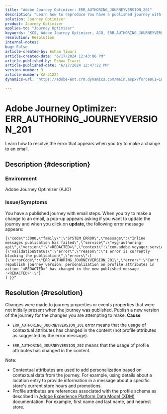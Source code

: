```yaml
---
title: "Adobe Journey Optimizer: ERR_AUTHORING_JOURNEYVERSION_201"
description: "Learn how to reproduce You have a published journey with email steps."
solution: Journey Optimizer
product: Journey Optimizer
applies-to: "Journey Optimizer"
keywords: "KCS, Adobe Journey Optimizer, AJO, ERR_AUTHORING_JOURNEYVERSION_201, journey not published"
resolution: Resolution
internal-notes: 
bug: False
article-created-by: Eshaa Tiwari
article-created-date: "6/17/2024 12:43:06 PM"
article-published-by: Eshaa Tiwari
article-published-date: "6/17/2024 12:47:22 PM"
version-number: 3
article-number: KA-21224
dynamics-url: "https://adobe-ent.crm.dynamics.com/main.aspx?forceUCI=1&pagetype=entityrecord&etn=knowledgearticle&id=1e8fe522-a72c-ef11-840a-6045bd029b18"

---
```

# Adobe Journey Optimizer: ERR_AUTHORING_JOURNEYVERSION_201


Learn how to resolve the error that appears when you try to make a change to an email.

## Description {#description}


### <b>Environment</b>

Adobe Journey Optimizer (AJO)

### <b>Issue/Symptoms</b>

You have a published journey with email steps. When you try to make a change to an email, a pop-up appears asking if you want to update the journey and when you click on <b>update, </b>the following error message appears:


```
{\"code\":3000,\"family\":\"SYSTEM_ERROR\",\"message\":\"Inline messages publication has failed\",\"service\":\"vyg-authoring-api\",\"version\":\"«REDACTED»\",\"context\":\"com.adobe.voyager.service.authoring.restapis.v1_0.JourneyVersionsService:1864\",\"uid\":\"«REDACTED»\",\"extraInfo\":{\"validationStatus\":\"error\",\"reason\":\"1 error is currently blocking the publication\",\"errors\":[ 
{\"errorCode\":\"ERR_AUTHORING_JOURNEYVERSION_201\",\"error\":\"Can't republish journey version: personalization on profile attributes in action '«REDACTED»' has changed in the new published message '«REDACTED»'.\"}
] }}"
```



## Resolution {#resolution}


Changes were made to journey properties or events properties that were not initially present when the journey was published. Publish a new version of the journey for the changes you are attempting to make.
<b>Cause</b>
- `ERR_AUTHORING_JOURNEYVERSION_201` error means that the usage of contextual attributes has changed in the content (not profile attributes as suggested by the error message).


- `ERR_AUTHORING_JOURNEYVERSION_202` means that the usage of profile attributes has changed in the content.


Note:

- Contextual attributes are used to add personalization based on contextual data from the journey. For example, using details about a location entry to provide information in a message about a specific store's current store hours and promotions.
- Profile attributes are references associated with the profile schema as described in [Adobe Experience Platform Data Model (XDM)](https://experienceleague.adobe.com/docs/experience-platform/xdm/home.html) documentation. For example, first name and last name, and nearest store.

